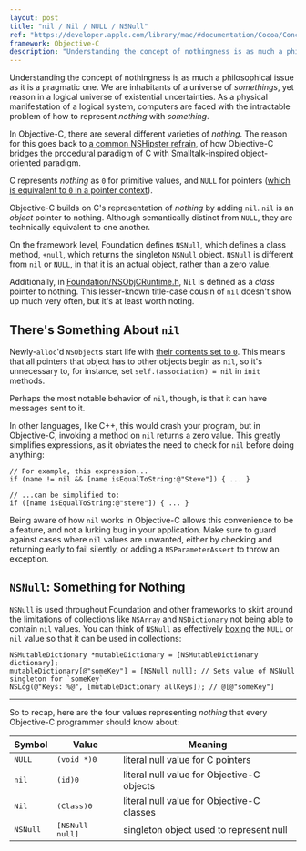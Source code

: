 ```yaml
---
layout: post
title: "nil / Nil / NULL / NSNull"
ref: "https://developer.apple.com/library/mac/#documentation/Cocoa/Conceptual/NumbersandValues/Articles/Null.html"
framework: Objective-C
description: "Understanding the concept of nothingness is as much a philosophical issue as it is a pragmatic one. We are inhabitants of a universe of somethings, yet reason in a logical universe of existential uncertainties. As a physical manifestation of a logical system, computers are faced with the intractable problem of how to represent nothing with something."
---
```


Understanding the concept of nothingness is as much a philosophical issue as it is a pragmatic one. We are inhabitants of a universe of _somethings_, yet reason in a logical universe of existential uncertainties. As a physical manifestation of a logical system, computers are faced with the intractable problem of how to represent _nothing_ with _something_.

In Objective-C, there are several different varieties of _nothing_. The reason for this goes back to [a common NSHipster refrain](http://nshipster.com/ns_enum-ns_options/), of how Objective-C bridges the procedural paradigm of C with Smalltalk-inspired object-oriented paradigm.

C represents _nothing_ as `0` for primitive values, and `NULL` for pointers ([which is equivalent to `0` in a pointer context](http://c-faq.com/null/nullor0.html)).

Objective-C builds on C's representation of _nothing_ by adding `nil`. `nil` is an _object_ pointer to nothing. Although semantically distinct from `NULL`, they are technically equivalent to one another.

On the framework level, Foundation defines `NSNull`, which defines a class method, `+null`, which returns the singleton `NSNull` object. `NSNull` is different from `nil` or `NULL`, in that it is an actual object, rather than a zero value.

Additionally, in [Foundation/NSObjCRuntime.h](https://gist.github.com/4469665), `Nil` is defined as a _class_ pointer to nothing. This lesser-known title-case cousin of `nil` doesn't show up much very often, but it's at least worth noting.

## There's Something About `nil`

Newly-`alloc`'d `NSObject`s start life with [their contents set to `0`](https://developer.apple.com/library/mac/#documentation/Cocoa/Reference/Foundation/Classes/NSObject_Class/Reference/Reference.html). This means that all pointers that object has to other objects begin as `nil`, so it's unnecessary to, for instance, set `self.(association) = nil` in `init` methods.

Perhaps the most notable behavior of `nil`, though, is that it can have messages sent to it.

In other languages, like C++, this would crash your program, but in Objective-C, invoking a method on `nil` returns a zero value. This greatly simplifies expressions, as it obviates the need to check for `nil` before doing anything:

~~~{objective-c}
// For example, this expression...
if (name != nil && [name isEqualToString:@"Steve"]) { ... }

// ...can be simplified to:
if ([name isEqualToString:@"steve"]) { ... }
~~~

Being aware of how `nil` works in Objective-C allows this convenience to be a feature, and not a lurking bug in your application. Make sure to guard against cases where `nil` values are unwanted, either by checking and returning early to fail silently, or adding a `NSParameterAssert` to throw an exception.

## `NSNull`: Something for Nothing

`NSNull` is used throughout Foundation and other frameworks to skirt around the limitations of collections like `NSArray` and `NSDictionary` not being able to contain `nil` values. You can think of `NSNull` as effectively [boxing][1] the `NULL` or `nil` value so that it can be used in collections:

~~~{objective-c}
NSMutableDictionary *mutableDictionary = [NSMutableDictionary dictionary];
mutableDictionary[@"someKey"] = [NSNull null]; // Sets value of NSNull singleton for `someKey`
NSLog(@"Keys: %@", [mutableDictionary allKeys]); // @[@"someKey"]
~~~

---

So to recap, here are the four values representing _nothing_ that every Objective-C programmer should know about:

<table>
  <thead>
    <tr>
      <th>Symbol</th>
      <th>Value</th>
      <th>Meaning</th>
    </tr>
  </thead>
  <tbody>
    <tr>
      <td><tt>NULL</tt></td>
      <td><tt>(void *)0</tt></td>
      <td>literal null value for C pointers</td>
    </tr>
    <tr>
      <td><tt>nil</tt></td>
      <td><tt>(id)0</tt></td>
      <td>literal null value for Objective-C objects</td>
    </tr>
    <tr>
      <td><tt>Nil</tt></td>
      <td><tt>(Class)0</tt></td>
      <td>literal null value for Objective-C classes</td>
    </tr>
    <tr>
      <td><tt>NSNull</tt></td>
      <td><tt>[NSNull null]</tt></td>
      <td>singleton object used to represent null</td>
    </tr>
  </tbody>
</table>

[1]: http://en.wikipedia.org/wiki/Object_type_(object-oriented_programming)#Boxing

